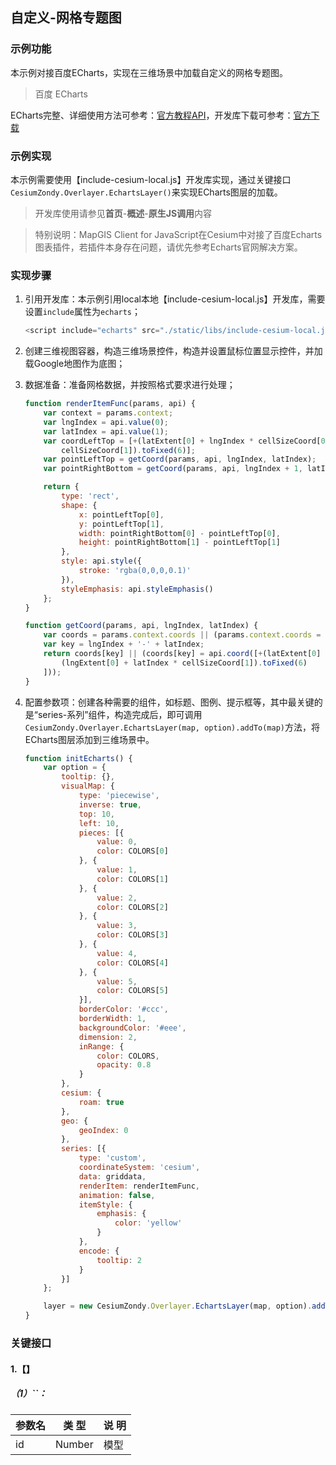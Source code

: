## 自定义-网格专题图

### 示例功能

本示例对接百度ECharts，实现在三维场景中加载自定义的网格专题图。

> 百度 ECharts

ECharts完整、详细使用方法可参考：<a href="http://echarts.baidu.com/api.html#echarts" target="_blank">官方教程API</a>，开发库下载可参考：<a href="http://echarts.baidu.com/download.html" target="_blank">官方下载</a>

### 示例实现

本示例需要使用【include-cesium-local.js】开发库实现，通过关键接口`CesiumZondy.Overlayer.EchartsLayer()`来实现ECharts图层的加载。

> 开发库使用请参见**首页**-**概述**-**原生JS调用**内容

> 特别说明：MapGIS Client for JavaScript在Cesium中对接了百度Echarts图表插件，若插件本身存在问题，请优先参考Echarts官网解决方案。

### 实现步骤

1. 引用开发库：本示例引用local本地【include-cesium-local.js】开发库，需要设置`include`属性为`echarts`；

    ```javascript
    <script include="echarts" src="./static/libs/include-cesium-local.js"></script>
    ```

2. 创建三维视图容器，构造三维场景控件，构造并设置鼠标位置显示控件，并加载Google地图作为底图；

3. 数据准备：准备网格数据，并按照格式要求进行处理；

    ```javascript
    function renderItemFunc(params, api) {
        var context = params.context;
        var lngIndex = api.value(0);
        var latIndex = api.value(1);
        var coordLeftTop = [+(latExtent[0] + lngIndex * cellSizeCoord[0]).toFixed(6), +(lngExtent[0] + latIndex *
            cellSizeCoord[1]).toFixed(6)];
        var pointLeftTop = getCoord(params, api, lngIndex, latIndex);
        var pointRightBottom = getCoord(params, api, lngIndex + 1, latIndex + 1);

        return {
            type: 'rect',
            shape: {
                x: pointLeftTop[0],
                y: pointLeftTop[1],
                width: pointRightBottom[0] - pointLeftTop[0],
                height: pointRightBottom[1] - pointLeftTop[1]
            },
            style: api.style({
                stroke: 'rgba(0,0,0,0.1)'
            }),
            styleEmphasis: api.styleEmphasis()
        };
    }

    function getCoord(params, api, lngIndex, latIndex) {
        var coords = params.context.coords || (params.context.coords = []);
        var key = lngIndex + '-' + latIndex;
        return coords[key] || (coords[key] = api.coord([+(latExtent[0] + lngIndex * cellSizeCoord[0]).toFixed(6), +
            (lngExtent[0] + latIndex * cellSizeCoord[1]).toFixed(6)
        ]));
    }
    ```

4. 配置参数项：创建各种需要的组件，如标题、图例、提示框等，其中最关键的是“series-系列”组件，构造完成后，即可调用`CesiumZondy.Overlayer.EchartsLayer(map, option).addTo(map)`方法，将ECharts图层添加到三维场景中。

    ```javascript
    function initEcharts() {
        var option = {
            tooltip: {},
            visualMap: {
                type: 'piecewise',
                inverse: true,
                top: 10,
                left: 10,
                pieces: [{
                    value: 0,
                    color: COLORS[0]
                }, {
                    value: 1,
                    color: COLORS[1]
                }, {
                    value: 2,
                    color: COLORS[2]
                }, {
                    value: 3,
                    color: COLORS[3]
                }, {
                    value: 4,
                    color: COLORS[4]
                }, {
                    value: 5,
                    color: COLORS[5]
                }],
                borderColor: '#ccc',
                borderWidth: 1,
                backgroundColor: '#eee',
                dimension: 2,
                inRange: {
                    color: COLORS,
                    opacity: 0.8
                }
            },
            cesium: {
                roam: true
            },
            geo: {
                geoIndex: 0
            },
            series: [{
                type: 'custom',
                coordinateSystem: 'cesium',
                data: griddata,
                renderItem: renderItemFunc,
                animation: false,
                itemStyle: {
                    emphasis: {
                        color: 'yellow'
                    }
                },
                encode: {
                    tooltip: 2
                }
            }]
        };

        layer = new CesiumZondy.Overlayer.EchartsLayer(map, option).addTo(map);
    }
    ```

### 关键接口

#### 1.【】

##### （1）``：

|参数名|类 型|说 明|
|-|-|-|
|id|Number|模型|
